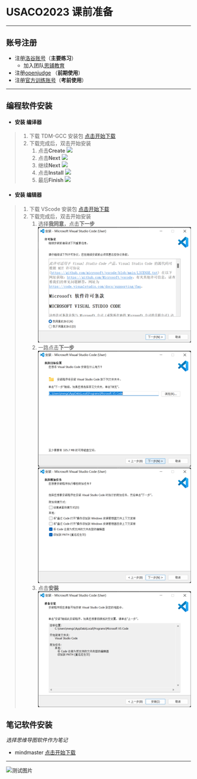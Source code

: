 # USACO2023 课前准备
---
## 账号注册
- 注册[洛谷账号](https://www.luogu.com.cn/)（**主要练习**）
   - 加入团队[思铺教育](https://www.luogu.com.cn/team/36943)
- 注册[openjudge](http://noi.openjudge.cn/) （**前期使用**）
- 注册[官方训练账号](https://train.usaco.org/)（**考前使用**）
---
## 编程软件安装
- #### 安装 **编译器**
> 1. 下载 TDM-GCC 安装包 [点击开始下载](https://lestore.lenovo.com/detail/L101412) 
> 2. 下载完成后，双击开始安装
>     1. 点击**Create** ![](https://raw.githubusercontent.com/mengchuiru/download/master/image/TDM-GCC1.png)
>     2. 点击**Next** ![](https://raw.githubusercontent.com/mengchuiru/download/master/image/TDM-GCC2.png)
>     3. 继续**Next** ![](https://raw.githubusercontent.com/mengchuiru/download/master/image/TDM-GCC3.png)
>     4. 点击**Install** ![](https://raw.githubusercontent.com/mengchuiru/download/master/image/TDM-GCC4.png)
>     5. 最后**Finish** ![](https://raw.githubusercontent.com/mengchuiru/download/master/image/TDM-GCC5.png)
>    
- #### 安装 **编辑器**
> 1. 下载 VScode 安装包 [点击开始下载](https://lestore.lenovo.com/detail/22856)
> 2. 下载完成后，双击开始安装
>     1. 选择**我同意**，点击**下一步**  ![](picture/vscode1.png)
>     2. 一路点击**下一步**  ![](picture/vscode2.png)  ![](picture/vscode3.png)
>     3. 点击**安装**  
> ![](picture/vscode4.png)

## 笔记软件安装
   *选择思维导图软件作为笔记*
- mindmaster [点击开始下载](https://www.edrawsoft.cn/mindmaster/)
---
![测试图片](https://img-prod-cms-rt-microsoft-com.akamaized.net/cms/api/am/imageFileData/RE4wEad?ver=fd8b)